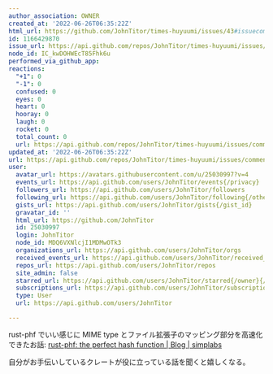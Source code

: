 ```yaml
---
author_association: OWNER
created_at: '2022-06-26T06:35:22Z'
html_url: https://github.com/JohnTitor/times-huyuumi/issues/43#issuecomment-1166429870
id: 1166429870
issue_url: https://api.github.com/repos/JohnTitor/times-huyuumi/issues/43
node_id: IC_kwDOHWEcT85Fhk6u
performed_via_github_app: 
reactions:
  "+1": 0
  "-1": 0
  confused: 0
  eyes: 0
  heart: 0
  hooray: 0
  laugh: 0
  rocket: 0
  total_count: 0
  url: https://api.github.com/repos/JohnTitor/times-huyuumi/issues/comments/1166429870/reactions
updated_at: '2022-06-26T06:35:22Z'
url: https://api.github.com/repos/JohnTitor/times-huyuumi/issues/comments/1166429870
user:
  avatar_url: https://avatars.githubusercontent.com/u/25030997?v=4
  events_url: https://api.github.com/users/JohnTitor/events{/privacy}
  followers_url: https://api.github.com/users/JohnTitor/followers
  following_url: https://api.github.com/users/JohnTitor/following{/other_user}
  gists_url: https://api.github.com/users/JohnTitor/gists{/gist_id}
  gravatar_id: ''
  html_url: https://github.com/JohnTitor
  id: 25030997
  login: JohnTitor
  node_id: MDQ6VXNlcjI1MDMwOTk3
  organizations_url: https://api.github.com/users/JohnTitor/orgs
  received_events_url: https://api.github.com/users/JohnTitor/received_events
  repos_url: https://api.github.com/users/JohnTitor/repos
  site_admin: false
  starred_url: https://api.github.com/users/JohnTitor/starred{/owner}{/repo}
  subscriptions_url: https://api.github.com/users/JohnTitor/subscriptions
  type: User
  url: https://api.github.com/users/JohnTitor

---
```

rust-phf でいい感じに MIME type とファイル拡張子のマッピング部分を高速化できたお話: [rust-phf: the perfect hash function | Blog | simplabs](https://simplabs.com/blog/2022/06/23/the-perfect-hash-function/)

自分がお手伝いしているクレートが役に立っている話を聞くと嬉しくなる。